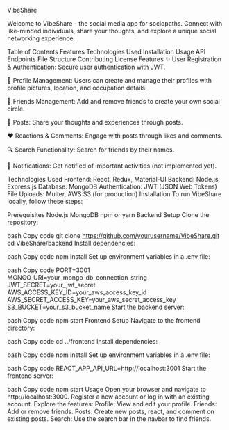 VibeShare

Welcome to VibeShare - the social media app for sociopaths. Connect with like-minded individuals, share your thoughts, and explore a unique social networking experience.


Table of Contents
Features
Technologies Used
Installation
Usage
API Endpoints
File Structure
Contributing
License
Features
✨ User Registration & Authentication: Secure user authentication with JWT.

👤 Profile Management: Users can create and manage their profiles with profile pictures, location, and occupation details.

👥 Friends Management: Add and remove friends to create your own social circle.

📝 Posts: Share your thoughts and experiences through posts.

❤️ Reactions & Comments: Engage with posts through likes and comments.

🔍 Search Functionality: Search for friends by their names.

🔔 Notifications: Get notified of important activities (not implemented yet).

Technologies Used
Frontend: React, Redux, Material-UI
Backend: Node.js, Express.js
Database: MongoDB
Authentication: JWT (JSON Web Tokens)
File Uploads: Multer, AWS S3 (for production)
Installation
To run VibeShare locally, follow these steps:

Prerequisites
Node.js
MongoDB
npm or yarn
Backend Setup
Clone the repository:

bash
Copy code
git clone https://github.com/yourusername/VibeShare.git
cd VibeShare/backend
Install dependencies:

bash
Copy code
npm install
Set up environment variables in a .env file:

bash
Copy code
PORT=3001
MONGO_URI=your_mongo_db_connection_string
JWT_SECRET=your_jwt_secret
AWS_ACCESS_KEY_ID=your_aws_access_key_id
AWS_SECRET_ACCESS_KEY=your_aws_secret_access_key
S3_BUCKET=your_s3_bucket_name
Start the backend server:

bash
Copy code
npm start
Frontend Setup
Navigate to the frontend directory:

bash
Copy code
cd ../frontend
Install dependencies:

bash
Copy code
npm install
Set up environment variables in a .env file:

bash
Copy code
REACT_APP_API_URL=http://localhost:3001
Start the frontend server:

bash
Copy code
npm start
Usage
Open your browser and navigate to http://localhost:3000.
Register a new account or log in with an existing account.
Explore the features:
Profile: View and edit your profile.
Friends: Add or remove friends.
Posts: Create new posts, react, and comment on existing posts.
Search: Use the search bar in the navbar to find friends.
